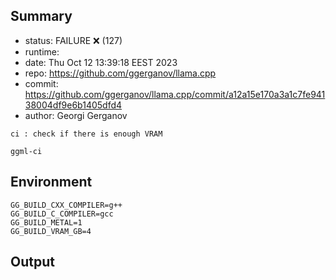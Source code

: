## Summary

- status:  FAILURE ❌ (127)
- runtime: 
- date:    Thu Oct 12 13:39:18 EEST 2023
- repo:    https://github.com/ggerganov/llama.cpp
- commit:  https://github.com/ggerganov/llama.cpp/commit/a12a15e170a3a1c7fe94138004df9e6b1405dfd4
- author:  Georgi Gerganov
```
ci : check if there is enough VRAM

ggml-ci
```

## Environment

```
GG_BUILD_CXX_COMPILER=g++
GG_BUILD_C_COMPILER=gcc
GG_BUILD_METAL=1
GG_BUILD_VRAM_GB=4
```

## Output

